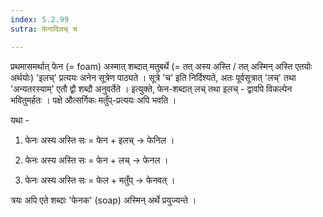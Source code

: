 ```yaml
---
index: 5.2.99
sutra: फेनादिलच् च

---
```

प्रथमासमर्थात् फेन (= foam) अस्मात् शब्दात् मतुबर्थे (= तत् अस्य अस्ति / तत् अस्मिन् अस्ति एतयोः अर्थयोः)  'इलच्' प्रत्ययः अनेन सूत्रेण पाठ्यते । सूत्रे 'च' इति निर्दिश्यते, अतः पूर्वसूत्रात् 'लच्' तथा 'अन्यतरस्याम्' एतौ द्वौ शब्दौ अनुवर्तेते । इत्युक्ते,  फेन-शब्दात् लच् तथा इलच् - द्वावपि विकल्पेन भवितुमर्हतः । पक्षे औत्सर्गिकः मतुँप्-प्रत्ययः अपि भवति ।



यथा -

1. फेनः अस्य अस्ति सः = फेन + इलच् → फेनिल ।

2. फेनः अस्य अस्ति सः = फेन + लच् → फेनल ।

3. फेनः अस्य अस्ति सः = फेल + मतुँप् → फेनवत् ।   



त्रयः अपि एते शब्दाः 'फेनक' (soap) अस्मिन् अर्थे प्रयुज्यन्ते ।            

                           